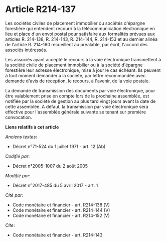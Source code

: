 # Article R214-137

Les sociétés civiles de placement immobilier ou sociétés d'épargne forestière qui entendent recourir à la télécommunication
électronique en lieu et place d'un envoi postal pour satisfaire aux formalités prévues aux articles R. 214-138, R. 214-143,
R. 214-144, R. 214-153 et au dernier alinéa de l'article R. 214-160 recueillent au préalable, par écrit, l'accord des
associés intéressés. 

Les associés ayant accepté le recours à la voie électronique transmettent à la société civile de placement immobilier ou à la
société d'épargne forestière leur adresse électronique, mise à jour le cas échéant. Ils peuvent à tout moment demander à la
société, par lettre recommandée avec demande d'avis de réception, le recours, à l'avenir, de la voie postale. 

La demande de transmission des documents par voie électronique, pour être valablement prise en compte lors de la prochaine
assemblée, est notifiée par la société de gestion au plus tard vingt jours avant la date de cette assemblée. A défaut, la
transmission par voie électronique sera effective pour l'assemblée générale suivante se tenant sur première convocation.

**Liens relatifs à cet article**

_Anciens textes_:

  - Décret n°71-524 du 1 juillet 1971 - art. 12 (Ab)

_Codifié par_:

  - Décret n°2005-1007 du 2 août 2005

_Modifié par_:

  - Décret n°2017-485 du 5 avril 2017 - art. 1

_Cité par_:

  - Code monétaire et financier - art. R214-138 (V)
  - Code monétaire et financier - art. R214-144 (V)
  - Code monétaire et financier - art. R214-152 (V)

_Cite_:

  - Code monétaire et financier - art. R214-143
